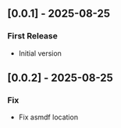 ## [0.0.1] - 2025-08-25
### First Release
- Initial version

## [0.0.2] - 2025-08-25
### Fix
- Fix asmdf location